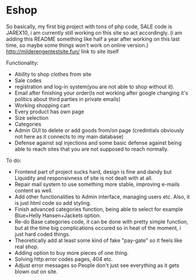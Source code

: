 # Eshop
So basically, my first big project with tons of php code, SALE code is JAREX10, i am currently still working on this site so act accordingly.
(i am adding this README something like half a year after working on this last time, so maybe some things won't work on online version.)
http://milderengentestsite.fun/ link to site itself

Functionality:
- Ability to shop clothes from site
- Sale codes
- registration and log-in system(you are not able to shop without it).
- Email after finishing your order(Is not working after google changing it's politics about third parties in private emails)
- Working shopping cart
- Every product has own page
- Size selection
- Categories
- Admin GUI to delete or add goods from/on page (credintials obviously not here as it connects to my main database)
- Defense against sql injections and some basic defense against being able to reach sites that you are not supposed to reach normally.

To do:
- Frontend part of project sucks hard, design is fine and dandy but Liquidity and responsivness of site is not dealt with at all.
- Repair mail system to use something more stable, improving e-mails content as well.
- Add other functionalities to Admin interface, managing users etc. Also, it is just html code so add styling.
- Finish advanced categories function, being able to select for example Blue+Helly Hansen+Jackets option.
- Re-do Base categories code, it can be done with pretty simple function, but at the time big complications occured so in heat of the moment, i just hard coded things.
- Theoretically add at least some kind of fake "pay-gate" so it feels like real shop.
- Adding option to buy more pieces of one thing.
- Solving http error codes pages, 404 etc.
- Adjust error messages so People don't just see everything as it gets blown out on site.
